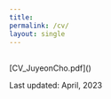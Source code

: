 ```yaml
---
title: 
permalink: /cv/
layout: single
---
```

<br>
[CV_JuyeonCho.pdf]()

Last updated: April, 2023

<!--- [CV_JuyeonCho.pdf](https://github.com/juyeoncho/juyeoncho.github.io/files/7930559/CV_JuyeonCho.pdf) --->

